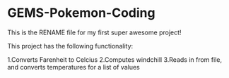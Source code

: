 # GEMS-Pokemon-Coding
This is the RENAME file for my first super awesome project!

This project has the following functionality:

  1.Converts Farenheit to Celcius
  2.Computes windchill
  3.Reads in from file, and converts temperatures for a list of values
